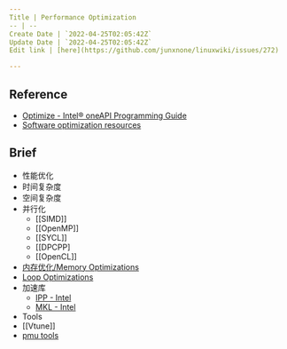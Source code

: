 ```yaml
---
Title | Performance Optimization
-- | --
Create Date | `2022-04-25T02:05:42Z`
Update Date | `2022-04-25T02:05:42Z`
Edit link | [here](https://github.com/junxnone/linuxwiki/issues/272)

---
```

## Reference
- [Optimize - Intel® oneAPI Programming Guide](https://www.intel.com/content/www/us/en/develop/documentation/oneapi-programming-guide/top/software-development-process/performance-tuning-cycle/optimize.html)
- [Software optimization resources](https://www.agner.org/optimize/)


## Brief
- 性能优化
- 时间复杂度
- 空间复杂度
- 并行化
  - [[SIMD]]
  - [[OpenMP]]
  - [[SYCL]]
  - [[DPCPP]
  - [[OpenCL]]
- [内存优化/Memory Optimizations](/Memory_Optimizations)
- [Loop Optimizations](/Loop_Optimizations)
- 加速库
  - [IPP - Intel](/IPP_Intel)
  - [MKL - Intel](/MKL_Intel)
- Tools
- [[Vtune]]
- [pmu tools](https://github.com/andikleen/pmu-tools)

